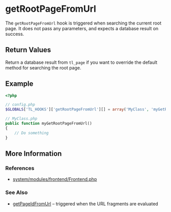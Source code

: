 # getRootPageFromUrl


The `getRootPageFromUrl` hook is triggered when searching the current root page. It does not pass any parameters, and expects a database result on success.


## Return Values 

Return a database result from `tl_page` if you want to override the default method for searching the root page.


## Example 

```php
<?php

// config.php
$GLOBALS['TL_HOOKS']['getRootPageFromUrl'][] = array('MyClass', 'myGetRootPageFromUrl');

// MyClass.php
public function myGetRootPageFromUrl()
{
	// Do something
}
```


## More Information


### References

- [system/modules/frontend/Frontend.php](https://github.com/contao/core/blob/2.11.7/system/modules/frontend/Frontend.php#L179)


### See Also

- [getPageIdFromUrl](getPageIdFromUrl.md) – triggered when the URL fragments are evaluated
